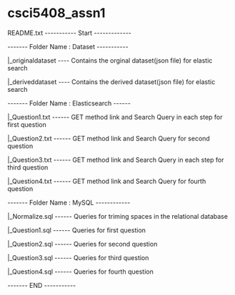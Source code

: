 # csci5408_assn1
README.txt 
----------- Start -------------

------- Folder Name : Dataset -----------

|_originaldataset ---- Contains the orginal dataset(json file) for elastic search

|_deriveddataset  ---- Contains the derived dataset(json file) for elastic search


------- Folder Name :  Elasticsearch ------

|_Question1.txt ------ GET method link and Search Query in each step for first question

|_Question2.txt ------ GET method link and Search Query for second question

|_Question3.txt ------ GET method link and Search Query in each step for third question

|_Question4.txt ------ GET method link and Search Query for fourth question

------- Folder Name : MySQL ------------

|_Normalize.sql ------ Queries for triming spaces in the relational database

|_Question1.sql	------ Queries for first question

|_Question2.sql ------ Queries for second question

|_Question3.sql ------ Queries for third question

|_Question4.sql ------ Queries for fourth question

------- END -----------

